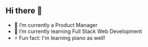 ## Hi there 👋

- 🔭 I’m currently a Product Manager
- 🌱 I’m currently learning Full Stack Web Development
- ⚡ Fun fact: I'm learning piano as well!
